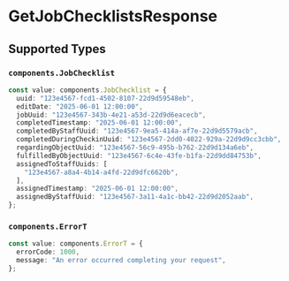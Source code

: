 # GetJobChecklistsResponse


## Supported Types

### `components.JobChecklist`

```typescript
const value: components.JobChecklist = {
  uuid: "123e4567-fcd1-4502-8107-22d9d59548eb",
  editDate: "2025-06-01 12:00:00",
  jobUuid: "123e4567-343b-4e21-a53d-22d9d6eacecb",
  completedTimestamp: "2025-06-01 12:00:00",
  completedByStaffUuid: "123e4567-9ea5-414a-af7e-22d9d5579acb",
  completedDuringCheckinUuid: "123e4567-2dd0-4022-929a-22d9d9cc3cbb",
  regardingObjectUuid: "123e4567-56c9-495b-b762-22d9d134a6eb",
  fulfilledByObjectUuid: "123e4567-6c4e-43fe-b1fa-22d9dd84753b",
  assignedToStaffUuids: [
    "123e4567-a8a4-4b14-a4fd-22d9dfc6620b",
  ],
  assignedTimestamp: "2025-06-01 12:00:00",
  assignedByStaffUuid: "123e4567-3a11-4a1c-bb42-22d9d2052aab",
};
```

### `components.ErrorT`

```typescript
const value: components.ErrorT = {
  errorCode: 1000,
  message: "An error occurred completing your request",
};
```

